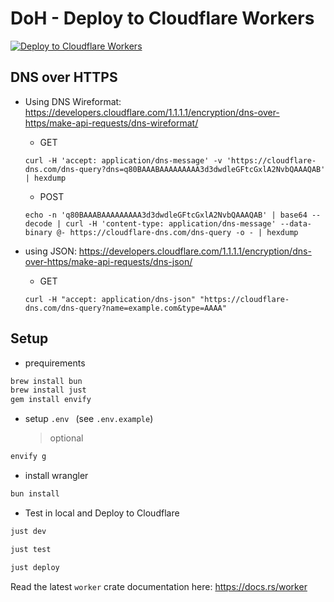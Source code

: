 # DoH - Deploy to Cloudflare Workers

[![Deploy to Cloudflare Workers](https://deploy.workers.cloudflare.com/button)](https://deploy.workers.cloudflare.com/?url=https://github.com/cloudflare/templates/tree/main/worker-rust)

## DNS over HTTPS

- Using DNS Wireformat: https://developers.cloudflare.com/1.1.1.1/encryption/dns-over-https/make-api-requests/dns-wireformat/

  - GET

  ```shell
  curl -H 'accept: application/dns-message' -v 'https://cloudflare-dns.com/dns-query?dns=q80BAAABAAAAAAAAA3d3dwdleGFtcGxlA2NvbQAAAQAB' | hexdump
  ```

  - POST

  ```shell
  echo -n 'q80BAAABAAAAAAAAA3d3dwdleGFtcGxlA2NvbQAAAQAB' | base64 --decode | curl -H 'content-type: application/dns-message' --data-binary @- https://cloudflare-dns.com/dns-query -o - | hexdump
  ```

- using JSON: https://developers.cloudflare.com/1.1.1.1/encryption/dns-over-https/make-api-requests/dns-json/

  - GET

  ```shell
  curl -H "accept: application/dns-json" "https://cloudflare-dns.com/dns-query?name=example.com&type=AAAA"
  ```

## Setup

- prequirements

```bash
brew install bun
brew install just
gem install envify
```

- setup `.env ` (see `.env.example`)
  > optional

```bash
envify g
```

- install wrangler

```bash
bun install
```

- Test in local and Deploy to Cloudflare

```bash
just dev

just test

just deploy
```

Read the latest `worker` crate documentation here: https://docs.rs/worker
